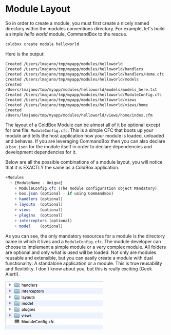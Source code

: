 # Module Layout

So in order to create a module, you must first create a nicely named directory within the modules conventions directory. For example, let's build a simple *hello world* module, CommandBox to the rescue.

```bash
coldbox create module helloworld
```

Here is the output:

```
Created /Users/lmajano/tmp/myapp/modules/helloworld
Created /Users/lmajano/tmp/myapp/modules/helloworld/handlers
Created /Users/lmajano/tmp/myapp/modules/helloworld/handlers/Home.cfc
Created /Users/lmajano/tmp/myapp/modules/helloworld/models
Created /Users/lmajano/tmp/myapp/modules/helloworld/models/models_here.txt
Created /Users/lmajano/tmp/myapp/modules/helloworld/ModuleConfig.cfc
Created /Users/lmajano/tmp/myapp/modules/helloworld/views
Created /Users/lmajano/tmp/myapp/modules/helloworld/views/home
Created /Users/lmajano/tmp/myapp/modules/helloworld/views/home/index.cfm
```

The layout of a ColdBox Module can be almost all of it be optional except for one file: `ModuleConfig.cfc`. This is a simple CFC that boots up your module and tells the host application how your module is loaded, unloaded and behaves. If you are leveraging CommandBox then you can also declare a `box.json` for the module itself in order to declare dependencies and development dependencies for it.

Below are all the possible combinations of a module layout, you will notice that it is EXACTLY the same as a ColdBox application.

```js
+Modules
  + {ModuleName - Unique}
    + ModuleConfig.cfc (The module configuration object Mandatory)
    + box.json (optional - if using CommandBox)
    + handlers (optional)
    + layouts  (optional)
    + views    (optional)
    + plugins  (optional)
    + interceptors (optional)
    + model    (optional)
```

As you can see, the only mandatory resources for a module is the directory name in which it lives and a `ModuleConfig.cfc`. The module developer can choose to implement a simple module or a very complex module. All folders are optional and only what is used will be loaded. Not only are modules reusable and extensible, but you can easily create a module with dual functionality: A standalone application or a module. This is true reusability and flexibility. I don't know about you, but this is really exciting (Geek Alert!).

![](../../images/ModulesFolderLayout.png)